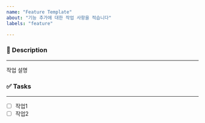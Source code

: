 ```yaml
---
name: "Feature Template"
about: "기능 추가에 대한 작업 사항을 적습니다"
labels: "feature"

---
```


### 📝 Description

---
<!-- 아래에 설명을 적어주세요 -->
작업 설명


### ✅ Tasks

---
<!-- 아래에 어떤 작업을 해야 하는지 적어주세요 -->
- [ ] 작업1
- [ ] 작업2